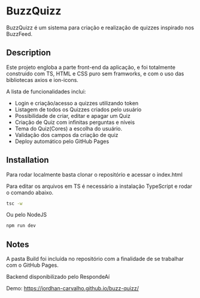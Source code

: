 # BuzzQuizz

BuzzQuizz é um sistema para criação e realização de quizzes inspirado nos BuzzFeed.

## Description

Este projeto engloba a parte front-end da aplicação, e foi totalmente construido com TS, HTML e CSS puro sem framworks, e com o uso das bibliotecas axios e ion-icons.

A lista de funcionalidades inclui:

- Login e criação/acesso a quizzes utilizando token
- Listagem de todos os Quizzes criados pelo usuário
- Possibilidade de criar, editar e apagar um Quiz
- Criação de Quiz com infinitas perguntas e níveis
- Tema do Quiz(Cores) a escolha do usuário.
- Validação dos campos da criação de quiz
- Deploy automático pelo GitHub Pages

## Installation

Para rodar localmente basta clonar o repositório e acessar o index.html

Para editar os arquivos em TS é necessário a instalação TypeScript e rodar o comando abaixo.

```bash
tsc -w
```

Ou pelo NodeJS

```bash
npm run dev
```

## Notes

A pasta Build foi incluída no repositório com a finalidade de se trabalhar com o GitHub Pages.

Backend disponibilizado pelo RespondeAí

Demo:
https://jordhan-carvalho.github.io/buzz-quizz/
